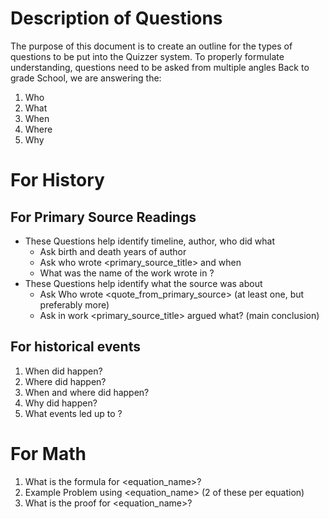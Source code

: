 # Description of Questions
The purpose of this document is to create an outline for the types of questions to be put into the Quizzer system. To properly formulate understanding, questions need to be asked from multiple angles
Back to grade School, we are answering the:
1. Who
2. What
3. When
4. Where
5. Why

# For History
## For Primary Source Readings
- These Questions help identify timeline, author, who did what
    - Ask birth and death years of author
    - Ask who wrote <primary_source_title> and when
    - What was the name of the work <author> wrote in <date>?
- These Questions help identify what the source was about
    - Ask Who wrote <quote_from_primary_source> (at least one, but preferably more)
    - Ask <Author> in work <primary_source_title> argued what? (main conclusion)
## For historical events
1. When did <event> happen?
2. Where did <event> happen?
3. When and where did <event> happen?
4. Why did <event> happen?
5. What events led up to <event>?

# For Math
1. What is the formula for <equation_name>?
2. Example Problem using <equation_name> (2 of these per equation)
3. What is the proof for <equation_name>?

